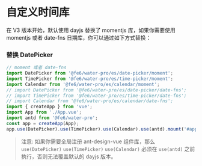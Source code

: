 # 自定义时间库

在 V3 版本开始，默认使用 dayjs 替换了 momentjs 库，如果你需要使用 momentjs 或者 date-fns 日期库，你可以通过如下方式替换：

### 替换 DatePicker

```js
// moment 或者 date-fns
import DatePicker from '@fe6/water-pro/es/date-picker/moment';
import TimePicker from '@fe6/water-pro/es/time-picker/moment';
import Calendar from '@fe6/water-pro/es/calendar/moment';
// import DatePicker from '@fe6/water-pro/es/date-picker/date-fns';
// import TimePicker from '@fe6/water-pro/es/time-picker/date-fns';
// import Calendar from '@fe6/water-pro/es/calendar/date-fns';
import { createApp } from 'vue';
import App from './App.vue';
import antd from '@fe6/water-pro';
const app = createApp(App);
app.use(DatePicker).use(TimePicker).use(Calendar).use(antd).mount('#app');
```

> 注意: 如果你需要全局注册 ant-design-vue 组件库，那么 `use(DatePicker)` `use(TimePicker)` `use(Calendar)` 必须在 `use(antd)` 之前执行，否则无法覆盖默认的 dayjs 版本。
